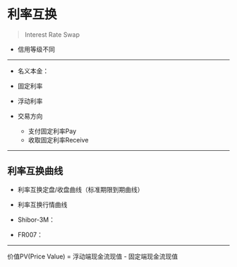 # 利率互换
> Interest Rate Swap



- 信用等级不同


---

- 名义本金：
- 固定利率
- 浮动利率

- 交易方向
    - 支付固定利率Pay
    - 收取固定利率Receive

---

## 利率互换曲线

- 利率互换定盘/收盘曲线（标准期限到期曲线）
- 利率互换行情曲线


- Shibor-3M：
- FR007：


---



价值PV(Price Value) = 浮动端现金流现值 - 固定端现金流现值
